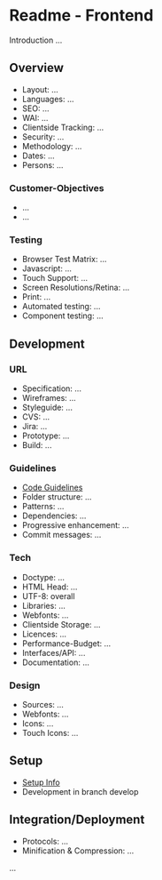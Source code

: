 # Readme - Frontend

Introduction ...

## Overview

* Layout: ...
* Languages: ...
* SEO: ...
* WAI: ...
* Clientside Tracking: ...
* Security: ...
* Methodology: ...
* Dates: ...
* Persons: ...

### Customer-Objectives

* ...
* ...

### Testing

* Browser Test Matrix: ...
* Javascript: ...
* Touch Support: ...
* Screen Resolutions/Retina: ...
* Print: ...
* Automated testing: ...
* Component testing: ...

## Development

### URL
* Specification: ...
* Wireframes: ...
* Styleguide: ...
* CVS: ...
* Jira: ...
* Prototype: ...
* Build: ...

### Guidelines

* [Code Guidelines](project/docs/___.md)
* Folder structure: ...
* Patterns: ...
* Dependencies: ...
* Progressive enhancement: ...
* Commit messages: ...

### Tech

* Doctype: ...
* HTML Head: ...
* UTF-8: overall
* Libraries: ...
* Webfonts: ...
* Clientside Storage: ...
* Licences: ...
* Performance-Budget: ...
* Interfaces/API: ...
* Documentation: ...

### Design

* Sources: ...
* Webfonts: ...
* Icons: ...
* Touch Icons: ...

## Setup

* [Setup Info](project/docs/___.md)
* Development in branch develop

## Integration/Deployment

* Protocols: ...
* Minification & Compression: ...

...

